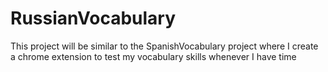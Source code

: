 # RussianVocabulary
This project will be similar to the SpanishVocabulary project where I create a chrome extension to test my vocabulary skills whenever I have time
